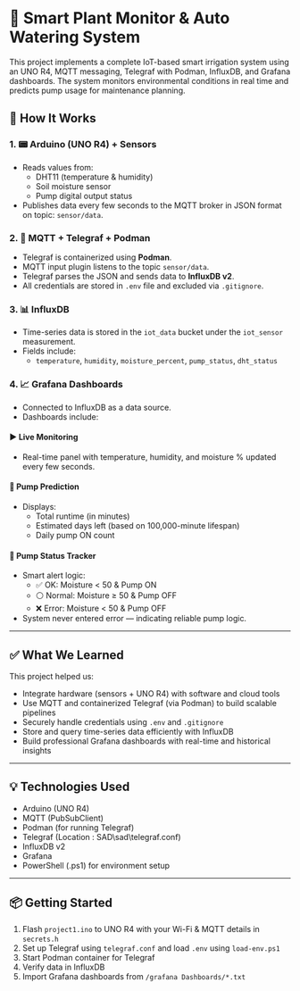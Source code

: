 # 🌿 Smart Plant Monitor & Auto Watering System

This project implements a complete IoT-based smart irrigation system using an UNO R4, MQTT messaging, Telegraf with Podman, InfluxDB, and Grafana dashboards. The system monitors environmental conditions in real time and predicts pump usage for maintenance planning.

## 🔧 How It Works

### 1. 📟 **Arduino (UNO R4) + Sensors**
- Reads values from:
  - DHT11 (temperature & humidity)
  - Soil moisture sensor
  - Pump digital output status
- Publishes data every few seconds to the MQTT broker in JSON format on topic: `sensor/data`.

### 2. 🔌 **MQTT + Telegraf + Podman**
- Telegraf is containerized using **Podman**.
- MQTT input plugin listens to the topic `sensor/data`.
- Telegraf parses the JSON and sends data to **InfluxDB v2**.
- All credentials are stored in `.env` file and excluded via `.gitignore`.

### 3. 📊 **InfluxDB**
- Time-series data is stored in the `iot_data` bucket under the `iot_sensor` measurement.
- Fields include:
  - `temperature`, `humidity`, `moisture_percent`, `pump_status`, `dht_status`

### 4. 📈 **Grafana Dashboards**
- Connected to InfluxDB as a data source.
- Dashboards include:

#### ▶️ **Live Monitoring**
- Real-time panel with temperature, humidity, and moisture % updated every few seconds.

#### 🔮 **Pump Prediction**
- Displays:
  - Total runtime (in minutes)
  - Estimated days left (based on 100,000-minute lifespan)
  - Daily pump ON count

#### 🚨 **Pump Status Tracker**
- Smart alert logic:
  - ✅ OK: Moisture < 50 & Pump ON
  - ⚪ Normal: Moisture ≥ 50 & Pump OFF
  - ❌ Error: Moisture < 50 & Pump OFF
- System never entered error — indicating reliable pump logic.

---

## ✅ What We Learned

This project helped us:
- Integrate hardware (sensors + UNO R4) with software and cloud tools
- Use MQTT and containerized Telegraf (via Podman) to build scalable pipelines
- Securely handle credentials using `.env` and `.gitignore`
- Store and query time-series data efficiently with InfluxDB
- Build professional Grafana dashboards with real-time and historical insights

---

## 💡 Technologies Used

- Arduino (UNO R4)
- MQTT (PubSubClient)
- Podman (for running Telegraf)
- Telegraf (Location : SAD\sad\telegraf.conf)
- InfluxDB v2
- Grafana
- PowerShell (.ps1) for environment setup

---

## 📦 Getting Started

1. Flash `project1.ino` to UNO R4 with your Wi-Fi & MQTT details in `secrets.h`
2. Set up Telegraf using `telegraf.conf` and load `.env` using `load-env.ps1`
3. Start Podman container for Telegraf
4. Verify data in InfluxDB
5. Import Grafana dashboards from `/grafana Dashboards/*.txt`




